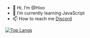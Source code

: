 - 👋 Hi, I’m @Hixo
- 🌱 I’m currently learning JavaScript
- 📫 How to reach me [Discord](https://discordapp.com/users/744179276617613382)


[![Top Langs](https://github-readme-stats.vercel.app/api/top-langs/?username=Hixo23&langs_count=8)](https://github.com/anuraghazra/github-readme-stats)

<!---
Hixo23/Hixo23 is a ✨ special ✨ repository because its `README.md` (this file) appears on your GitHub profile.
You can click the Preview link to take a look at your changes.
--->
